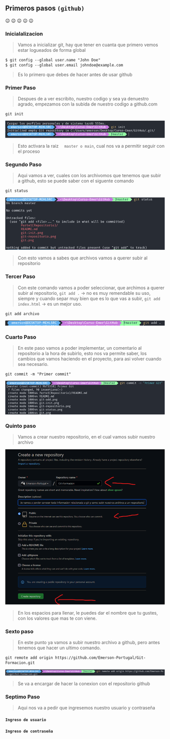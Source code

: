 ## Primeros pasos `(github)`
:wink: :wink: :wink: :wink: :wink:
### Inicialalizacion

> Vamos a inicializar git, hay que tener en cuanta que primero vemos estar logueados de forma global

``` 
$ git config --global user.name "John Doe"
$ git config --global user.email johndoe@example.com
```
> Es lo primero que debes de hacer antes de usar github

### Primer Paso 

> Despues de a ver escribito, nuestro codigo y sea ya denuestro agrado, empezamos con la subida de nuestro codigo a github.com

```
git init
```
![Alt text]( /git-init.png "Proceso de git")

>Esto activara la raiz    `   master o main `, cual nos va a permitir seguir con el proceso


### Segundo Paso 

> Aqui vamos a ver, cuales con los archivomos que tenemos que subir a github, esto se puede saber con el siguente comando

```
git status 
```
![Alt text]( /git-status.png "Proceso de git")

> Con esto vamos a sabes que archivos vamos a querer subir al repositorio


### Tercer Paso

> Con este comando vamos a poder seleccionar, que archimos a querer subir al repositorio, `git add .` -> no es muy remendable su uso, siempre y cuando separ muy bien que es lo que vas a subir, `git add  index.html` -> es un mejor uso.

``` 
git add archivo
```
![Alt text]( /git-add.png "Proceso de git")

### Cuarto Paso 

> En este paso vamos a poder implementar, un comentario al repositorio a la hora de subirlo, esto nos va permite saber, los cambios que vamos haciendo en el proyecto, para asi volver cuando sea necesario. 

```
git commit -m "Primer commit"
```
![Alt text]( /git-commit.png "Proceso de git")

### Quinto paso 

> Vamos a crear nuestro repositorio, en el cual vamos subir nuestro archivo

![Alt text]( /git-repositorio.png "Proceso de git")

> En los espacios para llenar, le puedes dar el nombre que tu gustes, con los valores que mas te con viene.

### Sexto paso 

> En este punto ya vamos a subir nuestro archivo a github, pero antes tenemos que hacer un ultimo comando.

```
git remote add origin https://github.com/Emerson-Portugal/Git-Formacion.git

```
![Alt text]( /git-remote.png "Proceso de git")


> Se va a encargar de hacer la conexion  con el repositorio github
### Septimo Paso

> Aqui nos va a pedir que ingresemos nuestro  usuario y contraseña


#### `Ingreso de usuario`

#### `Ingreso de contraseña`